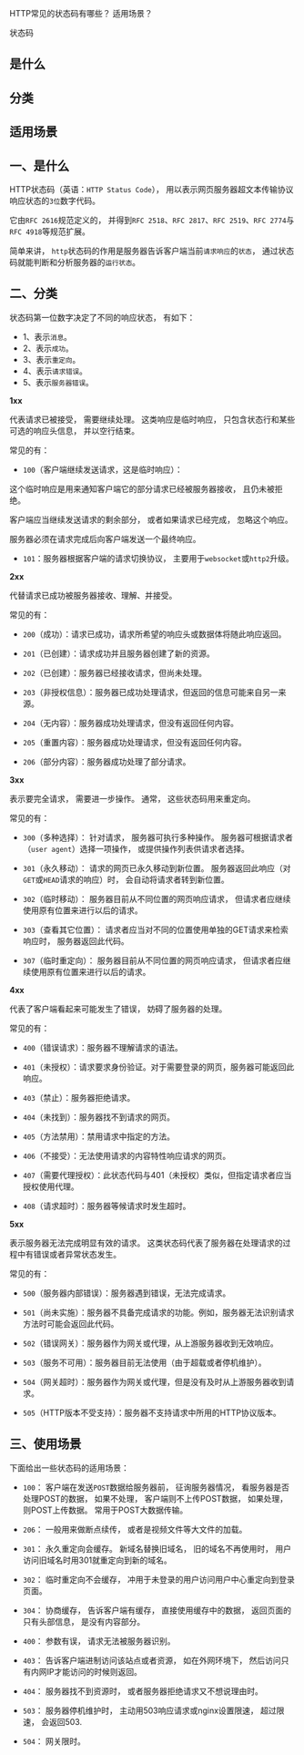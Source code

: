 HTTP常见的状态码有哪些？
适用场景？

状态码

## 是什么
## 分类
## 适用场景

## 一、是什么

HTTP状态码（英语：`HTTP Status Code`），
用以表示网页服务器超文本传输协议响应状态的`3位`数字代码。

它由`RFC 2616`规范定义的，
并得到`RFC 2518`、`RFC 2817`、`RFC 2519`、`RFC 2774`与`RFC 4918`等规范扩展。

简单来讲，
`http`状态码的作用是服务器告诉客户端当前`请求响应`的`状态`，
通过状态码就能判断和分析服务器的`运行状态`。

## 二、分类

状态码第一位数字决定了不同的响应状态，
有如下：

- 1、表示`消息`。
- 2、表示`成功`。
- 3、表示`重定向`。
- 4、表示`请求错误`。
- 5、表示`服务器错误`。

**1xx**

代表请求已被接受，
需要继续处理。
这类响应是临时响应，
只包含状态行和某些可选的响应头信息，
并以空行结束。

常见的有：

- `100`（客户端继续发送请求，这是临时响应）：

这个临时响应是用来通知客户端它的部分请求已经被服务器接收，
且仍未被拒绝。

客户端应当继续发送请求的剩余部分，
或者如果请求已经完成，
忽略这个响应。

服务器必须在请求完成后向客户端发送一个最终响应。

- `101`：服务器根据客户端的请求切换协议，
主要用于`websocket`或`http2`升级。

**2xx**

代替请求已成功被服务器接收、理解、并接受。

常见的有：

- `200`（成功）：请求已成功，请求所希望的响应头或数据体将随此响应返回。

- `201`（已创建）：请求成功并且服务器创建了新的资源。

- `202`（已创建）：服务器已经接收请求，但尚未处理。

- `203`（非授权信息）：服务器已成功处理请求，但返回的信息可能来自另一来源。

- `204`（无内容）：服务器成功处理请求，但没有返回任何内容。

- `205`（重置内容）：服务器成功处理请求，但没有返回任何内容。

- `206`（部分内容）：服务器成功处理了部分请求。

**3xx**

表示要完全请求，
需要进一步操作。
通常，
这些状态码用来重定向。

常见的有：

- `300`（多种选择）：
针对请求，
服务器可执行多种操作。
服务器可根据请求者（`user agent`）选择一项操作，
或提供操作列表供请求者选择。

- `301`（永久移动）：
请求的网页已永久移动到新位置。
服务器返回此响应（对`GET`或`HEAD`请求的响应）时，
会自动将请求者转到新位置。

- `302`（临时移动）：
服务器目前从不同位置的网页响应请求，
但请求者应继续使用原有位置来进行以后的请求。

- `303`（查看其它位置）：
请求者应当对不同的位置使用单独的GET请求来检索响应时，
服务器返回此代码。

- `307`（临时重定向）：
服务器目前从不同位置的网页响应请求，
但请求者应继续使用原有位置来进行以后的请求。

**4xx**

代表了客户端看起来可能发生了错误，
妨碍了服务器的处理。

常见的有：

- `400`（错误请求）：服务器不理解请求的语法。

- `401`（未授权）：请求要求身份验证。对于需要登录的网页，服务器可能返回此响应。

- `403`（禁止）：服务器拒绝请求。

- `404`（未找到）：服务器找不到请求的网页。

- `405`（方法禁用）：禁用请求中指定的方法。

- `406`（不接受）：无法使用请求的内容特性响应请求的网页。

- `407`（需要代理授权）：此状态代码与401（未授权）类似，但指定请求者应当授权使用代理。

- `408`（请求超时）：服务器等候请求时发生超时。

**5xx**

表示服务器无法完成明显有效的请求。
这类状态码代表了服务器在处理请求的过程中有错误或者异常状态发生。

常见的有：

- `500`（服务器内部错误）：服务器遇到错误，无法完成请求。

- `501`（尚未实施）：服务器不具备完成请求的功能。例如，服务器无法识别请求方法时可能会返回此代码。

- `502`（错误网关）：服务器作为网关或代理，从上游服务器收到无效响应。

- `503`（服务不可用）：服务器目前无法使用（由于超载或者停机维护）。

- `504`（网关超时）：服务器作为网关或代理，但是没有及时从上游服务器收到请求。

- `505`（HTTP版本不受支持）：服务器不支持请求中所用的HTTP协议版本。

## 三、使用场景

下面给出一些状态码的适用场景：

- `100`：
客户端在发送`POST`数据给服务器前，
征询服务器情况，
看服务器是否处理POST的数据，
如果不处理，
客户端则不上传POST数据，
如果处理，
则POST上传数据。
常用于POST大数据传输。

- `206`：
一般用来做断点续传，
或者是视频文件等大文件的加载。

- `301`：
永久重定向会缓存。
新域名替换旧域名，
旧的域名不再使用时，
用户访问旧域名时用301就重定向到新的域名。

- `302`：
临时重定向不会缓存，
冲用于未登录的用户访问用户中心重定向到登录页面。

- `304`：
协商缓存，
告诉客户端有缓存，
直接使用缓存中的数据，
返回页面的只有头部信息，
是没有内容部分。

- `400`：
参数有误，
请求无法被服务器识别。

- `403`：
告诉客户端进制访问该站点或者资源，
如在外网环境下，
然后访问只有内网IP才能访问的时候则返回。

- `404`：
服务器找不到资源时，
或者服务器拒绝请求又不想说理由时。

- `503`：
服务器停机维护时，
主动用503响应请求或nginx设置限速，
超过限速，
会返回503.

- `504`：
网关限时。